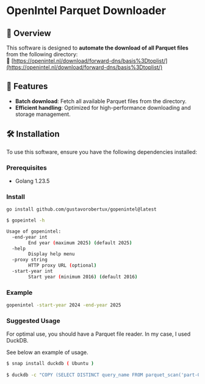 # OpenIntel Parquet Downloader

## 📌 Overview  
This software is designed to **automate the download of all Parquet files** from the following directory:  
🔗 [https://openintel.nl/download/forward-dns/basis%3Dtoplist/](https://openintel.nl/download/forward-dns/basis%3Dtoplist/)  

## 🚀 Features  
- **Batch download**: Fetch all available Parquet files from the directory.
- **Efficient handling**: Optimized for high-performance downloading and storage management.

## 🛠️ Installation  
To use this software, ensure you have the following dependencies installed:  

### **Prerequisites**  
- Golang 1.23.5 

### **Install**  
```sh
go install github.com/gustavorobertux/gopenintel@latest

$ gopeintel -h

Usage of gopenintel:
  -end-year int
    	End year (maximum 2025) (default 2025)
  -help
    	Display help menu
  -proxy string
    	HTTP proxy URL (optional)
  -start-year int
    	Start year (minimum 2016) (default 2016)
```
### Example
```sh
gopenintel -start-year 2024 -end-year 2025
```

### **Suggested Usage**
For optimal use, you should have a Parquet file reader. In my case, I used DuckDB.

See below an example of usage.

```sh
$ snap install duckdb ( Ubuntu )
 
$ duckdb -c "COPY (SELECT DISTINCT query_name FROM parquet_scan('part-00000-053e7dcd-88f7-4938-8911-8a38ae169f71-c000.gz.parquet') WHERE query_name LIKE '%att.com%' LIMIT 1000000) TO 'output.csv' (FORMAT CSV, HEADER FALSE);" && cat output.csv
```
